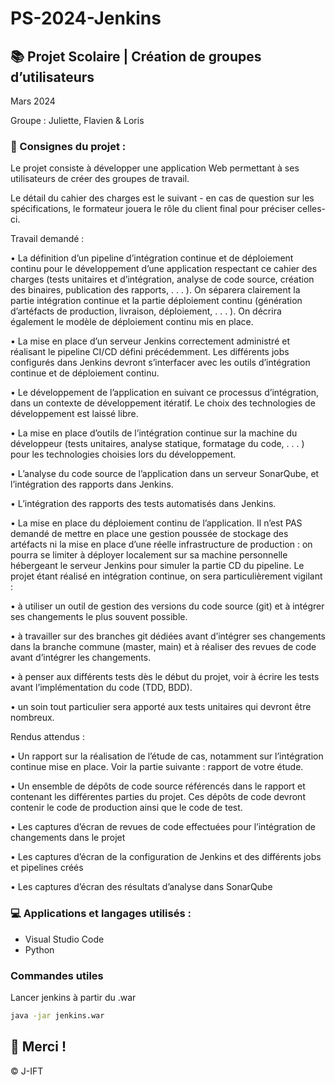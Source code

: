 # PS-2024-Jenkins

## 📚 Projet Scolaire | Création de groupes d’utilisateurs

Mars 2024

Groupe : Juliette, Flavien & Loris

### 📌 Consignes du projet : 

Le projet consiste à développer une application Web permettant à ses utilisateurs de créer des groupes de travail.

Le détail du cahier des charges est le suivant - en cas de question sur les spécifications, le formateur jouera le rôle du client final pour préciser celles-ci.

Travail demandé :

• La définition d’un pipeline d’intégration continue et de déploiement continu pour le développement d’une application respectant ce cahier des charges (tests unitaires et d’intégration, analyse de code source, création des binaires, publication des rapports, . . . ). On séparera clairement la partie intégration continue et la partie déploiement continu (génération d’artéfacts de production, livraison, déploiement, . . . ). On décrira également le modèle de déploiement continu mis en place.

• La mise en place d’un serveur Jenkins correctement administré et réalisant le pipeline CI/CD défini précédemment. Les différents jobs configurés dans Jenkins devront s’interfacer avec les outils d’intégration continue et de déploiement continu.

• Le développement de l’application en suivant ce processus d’intégration, dans un contexte de développement itératif. Le choix des technologies de développement est laissé libre.

• La mise en place d’outils de l’intégration continue sur la machine du développeur (tests unitaires, analyse statique, formatage du code, . . . ) pour les technologies choisies lors du
développement.

• L’analyse du code source de l’application dans un serveur SonarQube, et l’intégration des rapports dans Jenkins.

• L’intégration des rapports des tests automatisés dans Jenkins.

• La mise en place du déploiement continu de l’application. Il n’est PAS demandé de mettre en place une gestion poussée de stockage des artéfacts ni la mise en place d’une réelle infrastructure de production : on pourra se limiter à déployer localement sur sa machine personnelle hébergeant le serveur Jenkins pour simuler la partie CD du pipeline. Le projet étant réalisé en intégration continue, on sera particulièrement vigilant :

• à utiliser un outil de gestion des versions du code source (git) et à intégrer ses changements le plus souvent possible.

• à travailler sur des branches git dédiées avant d’intégrer ses changements dans la branche commune (master, main) et à réaliser des revues de code avant d’intégrer les changements.

• à penser aux différents tests dès le début du projet, voir à écrire les tests avant l’implémentation du code (TDD, BDD).

• un soin tout particulier sera apporté aux tests unitaires qui devront être nombreux.

Rendus attendus :

• Un rapport sur la réalisation de l’étude de cas, notamment sur l’intégration continue mise en place. Voir la partie suivante : rapport de votre étude.

• Un ensemble de dépôts de code source référencés dans le rapport et contenant les différentes parties du projet. Ces dépôts de code devront contenir le code de production ainsi que le code de test.

• Les captures d’écran de revues de code effectuées pour l’intégration de changements dans le projet

• Les captures d’écran de la configuration de Jenkins et des différents jobs et pipelines créés

• Les captures d’écran des résultats d’analyse dans SonarQube


### 💻 Applications et langages utilisés :

+ Visual Studio Code
+ Python


### Commandes utiles

Lancer jenkins à partir du .war
```bash
java -jar jenkins.war
```


## 🌸 Merci !
© J-IFT
